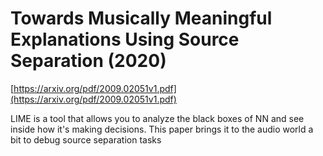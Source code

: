 # Towards Musically Meaningful Explanations Using Source Separation (2020)

[https://arxiv.org/pdf/2009.02051v1.pdf](https://arxiv.org/pdf/2009.02051v1.pdf)

LIME is a tool that allows you to analyze the black boxes of NN and see inside how it's making decisions. This paper brings it to the audio world a bit to debug source separation tasks
